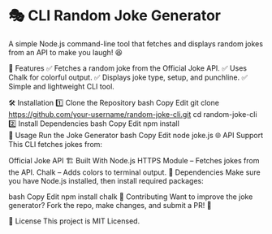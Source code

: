 <h1>🎭 CLI Random Joke Generator</h1>
A simple Node.js command-line tool that fetches and displays random jokes from an API to make you laugh! 😆

🚀 Features
✅ Fetches a random joke from the Official Joke API.
✅ Uses Chalk for colorful output.
✅ Displays joke type, setup, and punchline.
✅ Simple and lightweight CLI tool.

🛠️ Installation
1️⃣ Clone the Repository
bash
Copy
Edit
git clone https://github.com/your-username/random-joke-cli.git
cd random-joke-cli
2️⃣ Install Dependencies
bash
Copy
Edit
npm install  
🎯 Usage
Run the Joke Generator
bash
Copy
Edit
node joke.js
🌐 API Support
This CLI fetches jokes from:

Official Joke API
🏗️ Built With
Node.js
HTTPS Module – Fetches jokes from the API.
Chalk – Adds colors to terminal output.
🔧 Dependencies
Make sure you have Node.js installed, then install required packages:

bash
Copy
Edit
npm install chalk
🤝 Contributing
Want to improve the joke generator? Fork the repo, make changes, and submit a PR! 🎉

📜 License
This project is MIT Licensed.
